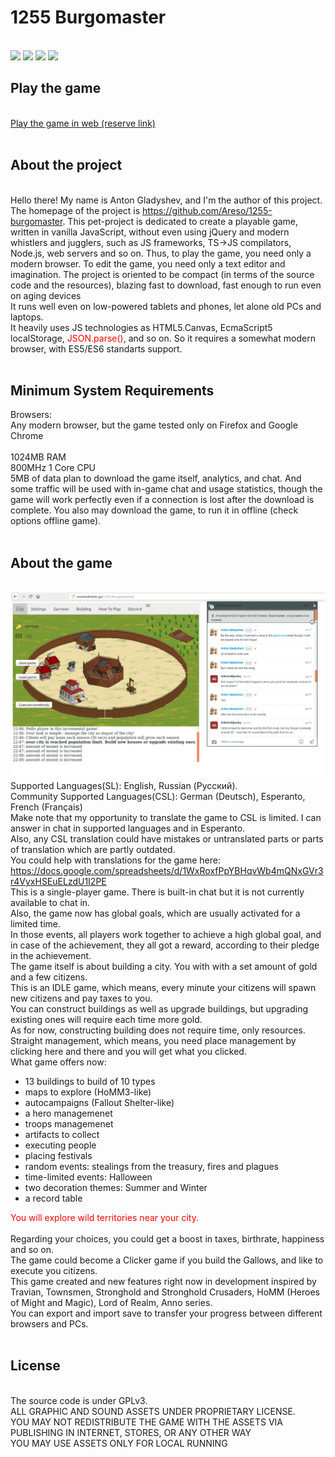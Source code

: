 <html>
	<body>
		<h1>1255 Burgomaster</h1><br>
		<img src="https://img.shields.io/github/issues/Areso/1255-burgomaster">
                <img src="https://img.shields.io/github/issues-closed/Areso/1255-burgomaster">
                <img src="https://img.shields.io/github/commit-activity/m/Areso/1255-burgomaster?foo=bar">
                <a href="https://discord.com/invite/gHzurTMa?utm_source=Discord%20Widget&utm_medium=Connect">
                  <img src="https://img.shields.io/discord/564554640755130409?label=Discord&logo=Discord"></a>
		<h2>Play the game</h2><br>
		<!--<a href="https://areso.github.io/1255-burgomaster">Play the game in web</a><br>-->
		<a href="https://1255.areso.pro">Play the game in web (reserve link)</a><br><br>
		<h2>About the project</h2><br>
		Hello there! My name is  Anton Gladyshev, and I'm the author of this project. 
		The homepage of the project is <a href="https://github.com/Areso/1255-burgomaster">https://github.com/Areso/1255-burgomaster</a>. 
		This pet-project is dedicated to create a playable game, written in vanilla JavaScript, without even using jQuery and modern whistlers and jugglers, such as JS frameworks, TS->JS compilators, Node.js, web servers and so on. 
		Thus, to play the game, you need only a modern browser. To edit the game, you need only a text editor and imagination.
		The project is oriented to be compact (in terms of the source code and the resources), blazing fast to download, fast enough to run even on aging devices<br>
		It runs well even on low-powered tablets and phones, let alone old PCs and laptops.<br>
		It heavily uses JS technologies as HTML5.Canvas, EcmaScript5 localStorage, <span style="color:red"><font color="red">JSON.parse()</font></span>, and so on. So it requires a somewhat modern browser, with ES5/ES6 standarts support.<br>
		<br>				
		<h2>Minimum System Requirements</h2>
		Browsers:<br>
                Any modern browser, but the game tested only on Firefox and Google Chrome<br>
		<br>
		1024MB RAM<br>
		800MHz 1 Core CPU<br>
		5MB of data plan to download the game itself, analytics, and chat. 
		And some traffic will be used with in-game chat and usage statistics, though the game will work perfectly even if a connection is lost after the download is complete. 
		You also may download the game, to run it in offline (check options offline game).<br> 
		<br>
		<h2>About the game</h2>
		<br>
		<img src="game-preview-slides.gif" alt="Screenshots">
		<br>
		Supported Languages(SL): English, Russian (Русский).<br>
		Community Supported Languages(CSL): German (Deutsch), Esperanto, French (Français)<br>
		Make note that my opportunity to translate the game to CSL is limited. I can answer in chat in supported languages and in Esperanto.<br>
		Also, any CSL translation could have mistakes or untranslated parts or parts of translation which are partly outdated.<br>
		You could help with translations for the game here:<br> 
		<a href='https://docs.google.com/spreadsheets/d/1WxRoxfPpYBHqvWb4mQNxGVr3r4VyxHSEuELzdU1I2PE'>https://docs.google.com/spreadsheets/d/1WxRoxfPpYBHqvWb4mQNxGVr3r4VyxHSEuELzdU1I2PE</a><br>
		This is a single-player game. There is built-in chat but it is not currently available to chat in.<br> 
		Also, the game now has global goals, which are usually activated for a limited time.<br>
		In those events, all players work together to achieve a high global goal, and in case of the achievement, they all got a reward, according to their pledge in the achievement.<br> 
		The game itself is about building a city. You with with a set amount of gold and a few citizens.<br>
		This is an IDLE game, which means, every minute your citizens will spawn new citizens and pay taxes to you.<br>
		You can construct buildings as well as upgrade buildings, but upgrading existing ones will require each time more gold.<br>
		As for now, constructing building does not require time, only resources.<br> 
		Straight management, which means, you need place management by clicking here and there and you will get what you clicked.</br>
		What game offers now:<br>
		<ul>
		<li>13 buildings to build of 10 types</li>
		<li>maps to explore (HoMM3-like)</li>
		<li>autocampaigns (Fallout Shelter-like)</li>
		<li>a hero managemenet</li>
		<li>troops managemenet</li>
		<li>artifacts to collect</li>
		<li>executing people</li>
		<li>placing festivals</li>
		<li>random events: stealings from the treasury, fires and plagues</li>
		<li>time-limited events: Halloween</li>
		<li>two decoration themes: Summer and Winter</li>
		<li>a record table</li>
		</ul>
		<div style="color:red">You will explore wild territories near your city.</div><br>
		Regarding your choices, you could get a boost in taxes, birthrate, happiness and so on.<br>
		The game could become a Clicker game if you build the Gallows, and like to execute you citizens.<br>
		This game created and new features right now in development inspired by Travian, Townsmen, Stronghold and Stronghold Crusaders, HoMM (Heroes of Might and Magic), Lord of Realm, Anno series.<br> 
		You can export and import save to transfer your progress between different browsers and PCs.<br><br>
		<h2>License</h2><br>
		The source code is under GPLv3.<br>
		ALL GRAPHIC AND SOUND ASSETS UNDER PROPRIETARY LICENSE.<br>
		YOU MAY NOT REDISTRIBUTE THE GAME WITH THE ASSETS VIA PUBLISHING IN INTERNET, STORES, OR ANY OTHER WAY<br>
		YOU MAY USE ASSETS ONLY FOR LOCAL RUNNING<br>
</body>
<html>
